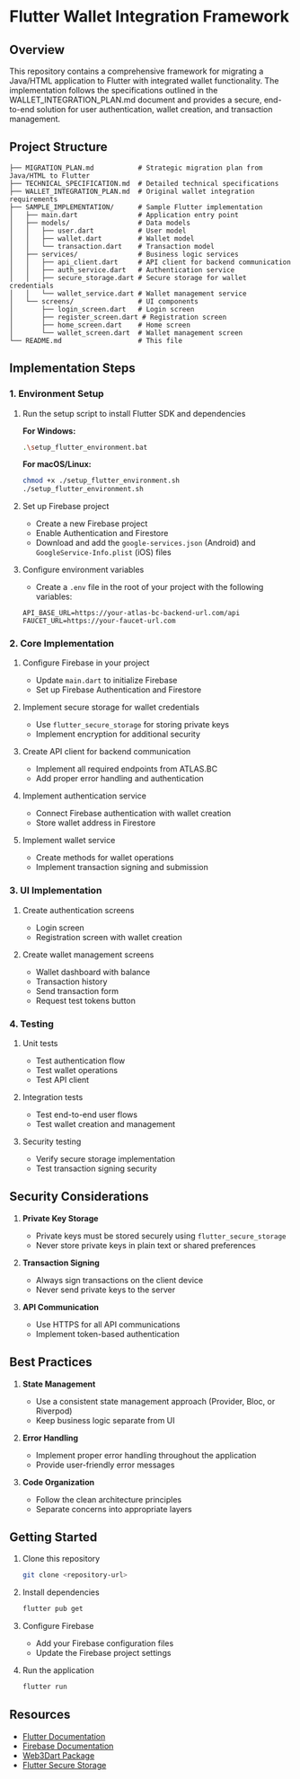 # Flutter Wallet Integration Framework

## Overview

This repository contains a comprehensive framework for migrating a Java/HTML application to Flutter with integrated wallet functionality. The implementation follows the specifications outlined in the WALLET_INTEGRATION_PLAN.md document and provides a secure, end-to-end solution for user authentication, wallet creation, and transaction management.

## Project Structure

```
├── MIGRATION_PLAN.md           # Strategic migration plan from Java/HTML to Flutter
├── TECHNICAL_SPECIFICATION.md  # Detailed technical specifications
├── WALLET_INTEGRATION_PLAN.md  # Original wallet integration requirements
├── SAMPLE_IMPLEMENTATION/      # Sample Flutter implementation
│   ├── main.dart               # Application entry point
│   ├── models/                 # Data models
│   │   ├── user.dart           # User model
│   │   ├── wallet.dart         # Wallet model
│   │   └── transaction.dart    # Transaction model
│   ├── services/               # Business logic services
│   │   ├── api_client.dart     # API client for backend communication
│   │   ├── auth_service.dart   # Authentication service
│   │   ├── secure_storage.dart # Secure storage for wallet credentials
│   │   └── wallet_service.dart # Wallet management service
│   └── screens/                # UI components
│       ├── login_screen.dart   # Login screen
│       ├── register_screen.dart # Registration screen
│       ├── home_screen.dart    # Home screen
│       └── wallet_screen.dart  # Wallet management screen
└── README.md                   # This file
```

## Implementation Steps

### 1. Environment Setup

1. Run the setup script to install Flutter SDK and dependencies
   
   **For Windows:**
   ```bash
   .\setup_flutter_environment.bat
   ```

   **For macOS/Linux:**
   ```bash
   chmod +x ./setup_flutter_environment.sh
   ./setup_flutter_environment.sh
   ```

2. Set up Firebase project
   - Create a new Firebase project
   - Enable Authentication and Firestore
   - Download and add the `google-services.json` (Android) and `GoogleService-Info.plist` (iOS) files

3. Configure environment variables
   - Create a `.env` file in the root of your project with the following variables:
   ```
   API_BASE_URL=https://your-atlas-bc-backend-url.com/api
   FAUCET_URL=https://your-faucet-url.com
   ```

### 2. Core Implementation

1. Configure Firebase in your project
   - Update `main.dart` to initialize Firebase
   - Set up Firebase Authentication and Firestore

2. Implement secure storage for wallet credentials
   - Use `flutter_secure_storage` for storing private keys
   - Implement encryption for additional security

3. Create API client for backend communication
   - Implement all required endpoints from ATLAS.BC
   - Add proper error handling and authentication

4. Implement authentication service
   - Connect Firebase authentication with wallet creation
   - Store wallet address in Firestore

5. Implement wallet service
   - Create methods for wallet operations
   - Implement transaction signing and submission

### 3. UI Implementation

1. Create authentication screens
   - Login screen
   - Registration screen with wallet creation

2. Create wallet management screens
   - Wallet dashboard with balance
   - Transaction history
   - Send transaction form
   - Request test tokens button

### 4. Testing

1. Unit tests
   - Test authentication flow
   - Test wallet operations
   - Test API client

2. Integration tests
   - Test end-to-end user flows
   - Test wallet creation and management

3. Security testing
   - Verify secure storage implementation
   - Test transaction signing security

## Security Considerations

1. **Private Key Storage**
   - Private keys must be stored securely using `flutter_secure_storage`
   - Never store private keys in plain text or shared preferences

2. **Transaction Signing**
   - Always sign transactions on the client device
   - Never send private keys to the server

3. **API Communication**
   - Use HTTPS for all API communications
   - Implement token-based authentication

## Best Practices

1. **State Management**
   - Use a consistent state management approach (Provider, Bloc, or Riverpod)
   - Keep business logic separate from UI

2. **Error Handling**
   - Implement proper error handling throughout the application
   - Provide user-friendly error messages

3. **Code Organization**
   - Follow the clean architecture principles
   - Separate concerns into appropriate layers

## Getting Started

1. Clone this repository
   ```bash
   git clone <repository-url>
   ```

2. Install dependencies
   ```bash
   flutter pub get
   ```

3. Configure Firebase
   - Add your Firebase configuration files
   - Update the Firebase project settings

4. Run the application
   ```bash
   flutter run
   ```

## Resources

- [Flutter Documentation](https://flutter.dev/docs)
- [Firebase Documentation](https://firebase.google.com/docs)
- [Web3Dart Package](https://pub.dev/packages/web3dart)
- [Flutter Secure Storage](https://pub.dev/packages/flutter_secure_storage)